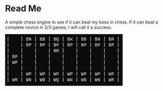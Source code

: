 # Read Me

A simple chess engine to see if it can beat my boss in chess. If it can beat a complete novice in 2/3 games, I will call
it a success.

![alt text](assets/screen_shots/board.jpg)